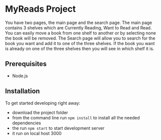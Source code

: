 # MyReads Project

You have two pages, the main page and the search page. The main page contains 3 shelves which are Currently Reading, Want to Read and Read. You can easily move a book from one shelf to another or by selecting none the book will be removed. The Search page will allow you to search for the book you want and add it to one of the three shelves. If the book you want is already on one of the three shelves then you will see in which shelf it is. 

## Prerequisites

* Node.js

## Installation

To get started developing right away:

* download the project folder
* from the command line run `npm install` to install all the needed dependencies
* the run `npm start` to start development server
* it run on local host 3000

